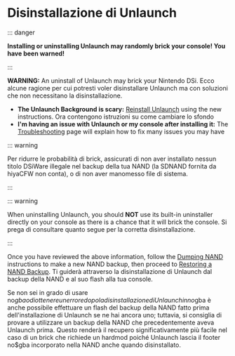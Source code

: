 # Disinstallazione di Unlaunch

::: danger

**Installing or uninstalling Unlaunch may randomly brick your console! You have been warned!**

:::

**WARNING:** An uninstall of Unlaunch may brick your Nintendo DSi. Ecco alcune ragione per cui potresti voler disinstallare Unlaunch ma con soluzioni che non necessitano la disinstallazione.

- **The Unlaunch Background is scary:** [Reinstall Unlaunch](installing-unlaunch.html) using the new instructions. Ora contengono istruzioni su come cambiare lo sfondo
- **I'm having an issue with Unlaunch or my console after installing it:** The [Troubleshooting](troubleshooting.html#unlaunch) page will explain how to fix many issues you may have

::: warning

Per ridurre le probabilità di brick, assicurati di non aver installato nessun titolo DSiWare illegale nel backup della tua NAND (la SDNAND fornita da hiyaCFW non conta), o di non aver manomesso file di sistema.

:::

::: warning

When uninstalling Unlaunch, you should **NOT** use its built-in uninstaller directly on your console as there is a chance that it will brick the console. Si prega di consultare quanto segue per la corretta disinstallazione.

:::

Once you have reviewed the above information, follow the [Dumping NAND](dumping-nand.html) instructions to make a new NAND backup, then proceed to [Restoring a NAND Backup](restoring-nand.html). Ti guiderà attraverso la disinstallazione di Unlaunch dal backup della NAND e al suo flash alla tua console.

Se non sei in grado di usare no$gba o di ottenere un errore dopo la disinstallazione di Unlaunch in no$gba è anche possibile effettuare un flash del backup della NAND fatto prima dell'installazione di Unlaunch se ne hai ancora uno; tuttavia, si consiglia di provare a utilizzare un backup della NAND che precedentemente aveva Unlaunch prima. Questo renderà il recupero significativamente più facile nel caso di un brick che richiede un hardmod poiché Unlaunch lascia il footer no$gba incorporato nella NAND anche quando disinstallato.
